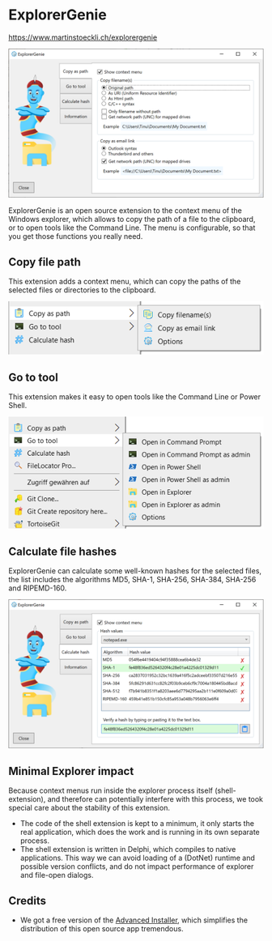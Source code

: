 # ExplorerGenie

https://www.martinstoeckli.ch/explorergenie

![Icon](screenshots/explorergenie_options_copy.png)

ExplorerGenie is an open source extension to the context menu of the Windows explorer, which allows to copy the path of a file to the clipboard, or to open tools like the Command Line. The menu is configurable, so that you get those functions you really need.

## Copy file path

This extension adds a context menu, which can copy the paths of the selected files or directories to the clipboard.

![ContextMenuCopy](screenshots/explorergenie_menu_copy.png)

## Go to tool

This extension makes it easy to open tools like the Command Line or Power Shell.

![ContextMenuGoto](screenshots/explorergenie_menu_goto.png)


## Calculate file hashes

ExplorerGenie can calculate some well-known hashes for the selected files, the list includes the algorithms MD5, SHA-1, SHA-256, SHA-384, SHA-256 and RIPEMD-160.

![OptionsHash](screenshots/explorergenie_options_hash.png)



## Minimal Explorer impact

Because context menus run inside the explorer process itself (shell-extension), and therefore can potentially interfere with this process, we took special care about the stability of this extension.

- The code of the shell extension is kept to a minimum, it only starts the real application, which does the work and is running in its own separate process.
- The shell extension is written in Delphi, which compiles to native applications. This way we can avoid loading of a (DotNet) runtime and possible version conflicts, and do not impact performance of explorer and file-open dialogs.

## Credits

* We got a free version of the [Advanced Installer](https://www.advancedinstaller.com), which simplifies the distribution of this open source app tremendous.
